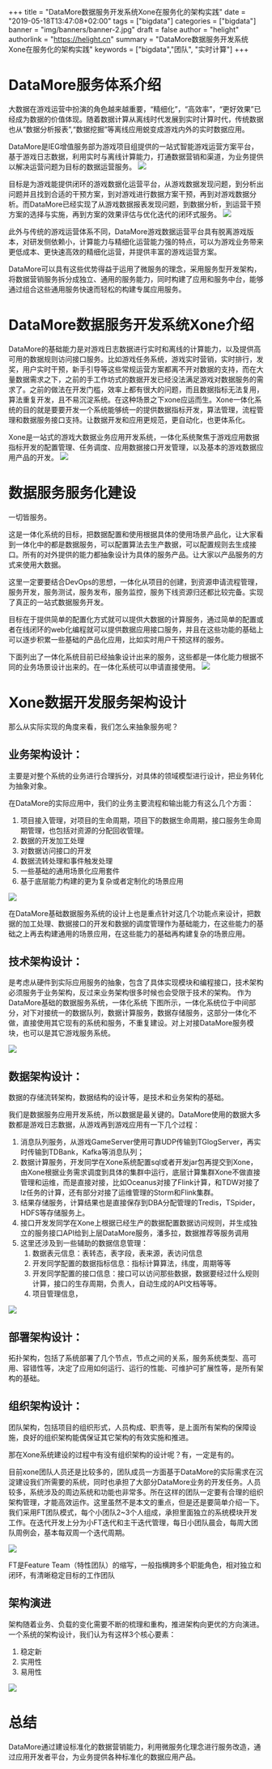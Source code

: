 +++
title = "DataMore数据服务开发系统Xone在服务化的架构实践"
date = "2019-05-18T13:47:08+02:00"
tags = ["bigdata"]
categories = ["bigdata"]
banner = "img/banners/banner-2.jpg"
draft = false
author = "helight"
authorlink = "https://helight.cn"
summary = "DataMore数据服务开发系统Xone在服务化的架构实践"
keywords = ["bigdata","团队", "实时计算"]
+++

# DataMore服务体系介绍

大数据在游戏运营中扮演的角色越来越重要，“精细化”，“高效率”，“更好效果”已经成为数据的价值体现。随着数据计算从离线时代发展到实时计算时代，传统数据也从“数据分析报表”,“数据挖掘”等离线应用蜕变成游戏内外的实时数据应用。

DataMore是IEG增值服务部为游戏项目组提供的一站式智能游戏运营方案平台，基于游戏日志数据，利用实时与离线计算能力，打通数据营销和渠道，为业务提供以解决运营问题为目标的数据运营服务。
![](201901imgs/5.png)

目标是为游戏能提供闭环的游戏数据化运营平台，从游戏数据发现问题，到分析出问题并且找到合适的干预方案，到对游戏进行数据方案干预，再到对游戏数据分析。而DataMore已经实现了从游戏数据报表发现问题，到数据分析，到运营干预方案的选择与实施，再到方案的效果评估与优化迭代的闭环式服务。
![](201901imgs/4.png)

此外与传统的游戏运营体系不同，DataMore游戏数据运营平台具有脱离游戏版本，对研发侧依赖小，计算能力与精细化运营能力强的特点，可以为游戏业务带来更低成本、更快速高效的精细化运营，并提供丰富的游戏运营方案。

DataMore可以具有这些优势得益于运用了微服务的理念，采用服务型开发架构，将数据营销服务拆分成独立、通用的服务能力，同时构建了应用和服务中台，能够通过组合这些通用服务快速而轻松的构建专属应用服务。

# DataMore数据服务开发系统Xone介绍
DataMore的基础能力是对游戏日志数据进行实时和离线的计算能力，以及提供高可用的数据规则访问接口服务。比如游戏任务系统，游戏实时营销，实时排行，发奖，用户实时干预，新手引导等这些常规运营方案都离不开对数据的支持，而在大量数据需求之下，之前的手工作坊式的数据开发已经没法满足游戏对数据服务的需求了。之前的做法在开发门槛，效率上都有很大的问题，而且数据指标无法复用，算法重复开发，且不易沉淀系统。在这种场景之下xone应运而生。Xone一体化系统的目的就是要要开发一个系统能够统一的提供数据指标开发，算法管理，流程管理和数据服务接口支持。让数据开发和应用更规范，更自动化，也更体系化。

Xone是一站式的游戏大数据业务应用开发系统，一体化系统聚焦于游戏应用数据指标开发的配置管理、任务调度、应用数据接口开发管理，以及基本的游戏数据应用产品的开发。
![](201901imgs/1.png)
# 数据服务服务化建设
一切皆服务。

这是一体化系统的目标，把数据配置和使用根据具体的使用场景产品化，让大家看到一体化中的都是数据服务，可以配置算法去生产数据，可以配置规则去生成接口。所有的对外提供的能力都抽象设计为具体的服务产品。让大家以产品服务的方式来使用大数据。

这里一定要要结合DevOps的思想，一体化从项目的创建，到资源申请流程管理，服务开发，服务测试，服务发布，服务监控，服务下线资源归还都比较完备。实现了真正的一站式数据服务开发。

目标在于提供简单的配置化方式就可以提供大数据的计算服务，通过简单的配置或者在线闭环的web化编程就可以提供数据应用接口服务，并且在这些功能的基础上可以逐步积累一些基础的产品化应用，比如实时用户干预这样的服务。

下面列出了一体化系统目前已经抽象设计出来的服务，这些都是一体化能力根据不同的业务场景设计出来的。在一体化系统可以申请直接使用。
![](201901imgs/3.png)

# Xone数据开发服务架构设计
那么从实际实现的角度来看，我们怎么来抽象服务呢？

## 业务架构设计：
主要是对整个系统的业务进行合理拆分，对具体的领域模型进行设计，把业务转化为抽象对象。

在DataMore的实际应用中，我们的业务主要流程和输出能力有这么几个方面：
1. 项目接入管理，对项目的生命周期，项目下的数据生命周期，接口服务生命周期管理，也包括对资源的分配回收管理。
2. 数据的开发加工处理
3. 对数据访问接口的开发
4. 数据流转处理和事件触发处理
5. 一些基础的通用场景化应用套件
6. 基于底层能力构建的更为复杂或者定制化的场景应用

![](201901imgs/6.png)

在DataMore基础数据服务系统的设计上也是重点针对这几个功能点来设计，把数据的加工处理、数据接口的开发和数据的调度管理作为基础能力，在这些能力的基础之上再去构建通用的场景应用，在这些能力的基础再构建复杂的场景应用。

## 技术架构设计：
是考虑从硬件到实际应用服务的抽象，包含了具体实现模块和编程接口，技术架构必须服务于业务架构，反过来业务架构很多时候也会受限于技术的架构。
作为DataMore基础的数据服务系统，一体化系统
下图所示，一体化系统位于中间部分，对下对接统一的数据队列，数据计算服务，数据存储服务，这部分一体化不做，直接使用其它现有的系统和服务，不重复建设。对上对接DataMore服务模块，也可以是其它游戏服务系统。

![](201901imgs/9.png)

## 数据架构设计：
数据的存储流转架构，数据结构的设计等，是技术和业务架构的基础。

我们是数据服务应用开发系统，所以数据是最关键的。DataMore使用的数据大多数都是游戏日志数据，从游戏再到游戏应用有一下几个过程：
1. 消息队列服务，从游戏GameServer使用可靠UDP传输到TGlogServer，再实时传输到TDBank，Kafka等消息队列；
2. 数据计算服务，开发同学在Xone系统配置sql或者开发jar包再提交到Xone，由Xone根据业务需求调度到具体的集群中运行，底层计算集群Xone不做直接管理和运维，而是直接对接，比如Oceanus对接了Flink计算，和TDW对接了lz任务的计算，还有部分对接了运维管理的Storm和Flink集群。
3. 结果存储服务，计算结果也是直接保存到DBA分配管理的Tredis，TSpider，HDFS等存储服务上。
4. 接口开发发同学在Xone上根据已经生产的数据配置数据访问规则，并生成独立的服务接口API给到上层DataMore服务，潘多拉，数据推荐等服务调用
5. 这里还涉及到一些辅助的数据信息管理：
    1. 数据表元信息：表转态，表字段，表来源，表访问信息
    2. 开发同学配置的数据指标信息：指标计算算法，纬度，周期等等
    3. 开发同学配置的接口信息：接口可以访问那些数据，数据要经过什么规则计算，接口的生存周期，负责人，自动生成的API文档等等。
    4. 项目管理信息，

![](201901imgs/7.png)

## 部署架构设计：
拓扑架构，包括了系统部署了几个节点，节点之间的关系，服务系统类型、高可用、容错性等，决定了应用如何运行、运行的性能、可维护可扩展性等，是所有架构的基础。

## 组织架构设计：
团队架构，包括项目的组织形式，人员构成、职责等，是上面所有架构的保障设施，良好的组织架构能偶保证其它架构的有效实施和推进。

那在Xone系统建设的过程中有没有组织架构的设计呢？有，一定是有的。

目前xone团队人员还是比较多的，团队成员一方面基于DataMore的实际需求在沉淀建设我们所需要的系统，同时也承担了大部分DataMore业务的开发任务。人员较多，系统涉及的周边系统和功能也非常多。所在这样的团队一定要有合理的组织架构管理，才能高效运作。这里虽然不是本文的重点，但是还是要简单介绍一下。我们采用FT团队模式，每个小团队2~3个人组成，承担里面独立的系统模块开发工作。在迭代开发上分为小FT迭代和主干迭代管理，每日小团队晨会，每周大团队周例会，基本每双周一个迭代周期。

![](201901imgs/8.png)

FT是Feature Team（特性团队）的缩写，一般指横跨多个职能角色，相对独立和闭环，有清晰稳定目标的工作团队

## 架构演进
架构随着业务、负载的变化需要不断的梳理和重构，推进架构向更优的方向演进。
一个系统的架构设计，我们认为有这样3个核心要素：
1. 稳定新
2. 实用性
3. 易用性

![](201901imgs/2.png)

# 总结
DataMore通过建设标准化的数据营销能力，利用微服务化理念进行服务改造，通过应用开发者平台，为业务提供各种标准化的数据应用产品。